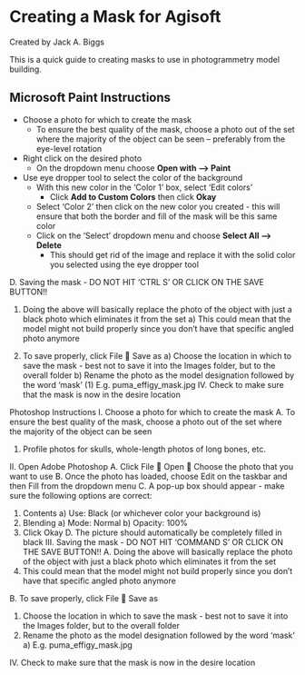 # Creating a Mask for Agisoft
Created by Jack A. Biggs

This is a quick guide to creating masks to use in photogrammetry model building.

## Microsoft Paint Instructions
* Choose a photo for which to create the mask
    * To ensure the best quality of the mask, choose a photo out of the set where the majority of the object can be seen – preferably from the eye-level rotation
* Right click on the desired photo
    * On the dropdown menu choose **Open with --> Paint**
* Use eye dropper tool to select the color of the background
    * With this new color in the ‘Color 1’ box, select ‘Edit colors’
        * Click **Add to Custom Colors** then click **Okay**
    * Select ‘Color 2’ then click on the new color you created - this will ensure that both the border and fill of the mask will be this same color
    * Click on the ‘Select’ dropdown menu and choose **Select All --> Delete**
        * This should get rid of the image and replace it with the solid color you selected using the eye dropper tool

D. Saving the mask - DO NOT HIT ‘CTRL S’ OR CLICK ON THE SAVE
BUTTON!!
1. Doing the above will basically replace the photo of the object with
just a black photo which eliminates it from the set
a) This could mean that the model might not build properly
since you don’t have that specific angled photo anymore

2. To save properly, click File  Save as
a) Choose the location in which to save the mask - best not to
save it into the Images folder, but to the overall folder
b) Rename the photo as the model designation followed by the
word ‘mask’
(1) E.g. puma_effigy_mask.jpg
IV. Check to make sure that the mask is now in the desire location

Photoshop Instructions
I. Choose a photo for which to create the mask
A. To ensure the best quality of the mask, choose a photo out of the set
where the majority of the object can be seen
1. Profile photos for skulls, whole-length photos of long bones, etc.

II. Open Adobe Photoshop
A. Click File  Open  Choose the photo that you want to use
B. Once the photo has loaded, choose Edit on the taskbar and then Fill from
the dropdown menu
C. A pop-up box should appear - make sure the following options are correct:
1. Contents
a) Use: Black (or whichever color your background
is)
2. Blending
a) Mode: Normal
b) Opacity: 100%
3. Click Okay
D. The picture should automatically be completely filled in black
III. Saving the mask - DO NOT HIT ‘COMMAND S’ OR CLICK ON THE SAVE
BUTTON!!
A. Doing the above will basically replace the photo of the object with just a
black photo which eliminates it from the set
1. This could mean that the model might not build properly since you
don’t have that specific angled photo anymore

B. To save properly, click File  Save as
1. Choose the location in which to save the mask - best not to save it
into the Images folder, but to the overall folder
2. Rename the photo as the model designation followed by the word
‘mask’
a) E.g. puma_effigy_mask.jpg

IV. Check to make sure that the mask is now in the desire location
